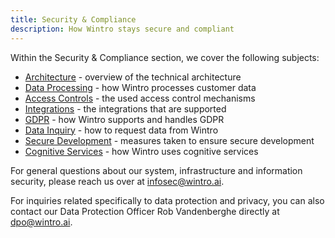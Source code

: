 ```yaml
---
title: Security & Compliance
description: How Wintro stays secure and compliant
---
```


Within the Security & Compliance section, we cover the following subjects:

*   [Architecture](/security-compliance/architecture/) - overview of the technical architecture
*   [Data Processing](/security-compliance/data-processing/) - how Wintro processes customer data
*   [Access Controls](/security-compliance/access-controls/) - the used access control mechanisms
*   [Integrations](/security-compliance/integrations/) - the integrations that are supported
*   [GDPR](/security-compliance/gdpr/) - how Wintro supports and handles GDPR
*   [Data Inquiry](/security-compliance/data-inquiry/) - how to request data from Wintro
*   [Secure Development](/security-compliance/secure-development/) - measures taken to ensure secure development
*   [Cognitive Services](/security-compliance/cognitive-services/) - how Wintro uses cognitive services

For general questions about our system, infrastructure and information security, please reach us over at [infosec@wintro.ai](mailto:infosec@wintro.ai).

For inquiries related specifically to data protection and privacy, you can also contact our Data Protection Officer Rob Vandenberghe directly at [dpo@wintro.ai](mailto:dpo@wintro.ai).
